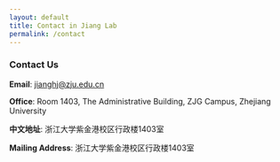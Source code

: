 ```yaml
---
layout: default
title: Contact in Jiang Lab
permalink: /contact
---
```

### Contact Us
**Email**: jianghj@zju.edu.cn

**Office**: Room 1403, The Administrative Building, ZJG Campus, Zhejiang University

**中文地址**: 浙江大学紫金港校区行政楼1403室

**Mailing Address**: 浙江大学紫金港校区行政楼1403室
